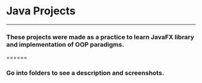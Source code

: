 # Java Projects
------
### These projects were made as a practice to learn JavaFX library and implementation of OOP paradigms.

======

### Go into folders to see a description and screenshots.
